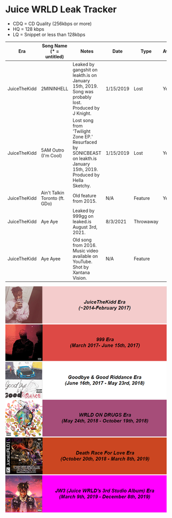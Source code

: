 # Juice WRLD Leak Tracker

- CDQ = CD Quality (256kbps or more)
- HQ = 128 kbps
- LQ = Snippet or less than 128kbps

| Era | Song Name (* = untitled) | Notes | Date | Type | Available? |
|-----|---------------|--------------|-----|-----|---------|
| JuiceTheKidd | 2MININHELL | Leaked by gangshit on leakth.is on January 15th, 2019. Song was probably lost. Produced by J Knight. | 1/15/2019 | Lost | Yes (CDQ) |
| JuiceTheKidd | 5AM Outro (I'm Cool) | Lost song from 'Twilight Zone EP.' Resurfaced by SONICBEAST on leakth.is January 15th, 2019. Produced by Hella Sketchy. | 1/15/2019 | Lost | Yes (HQ) |
| JuiceTheKidd | Ain't Talkin Toronto (ft. GDo) | Old feature from 2015. | N/A | Feature | Yes (CDQ) |
| JuiceTheKidd | Aye Aye | Leaked by 999gg on leaked.is August 3rd, 2021. | 8/3/2021 | Throwaway |
| JuiceTheKidd | Aye Ayee | Old song from 2016. Music video available on YouTube. Shot by Xantana Vision. | N/A | Feature |

























![JuiceTheKidd Era](https://github.com/Dylbin/Tracker/blob/main/JTK.png?raw=true)
![999 Era](https://github.com/Dylbin/Tracker/blob/main/999.png?raw=true)
![GB&GR Era](https://github.com/Dylbin/Tracker/blob/main/GBGR.png?raw=true)
![WOD Era](https://github.com/Dylbin/Tracker/blob/main/WOD.png?raw=true)
![DRFL Era](https://github.com/Dylbin/Tracker/blob/main/DRFL.png?raw=true)
![JW3 Era](https://github.com/Dylbin/Tracker/blob/main/JW3.png?raw=true)
